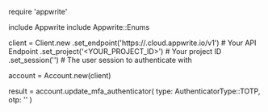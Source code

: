 require 'appwrite'

include Appwrite
include Appwrite::Enums

client = Client.new
    .set_endpoint('https://<REGION>.cloud.appwrite.io/v1') # Your API Endpoint
    .set_project('<YOUR_PROJECT_ID>') # Your project ID
    .set_session('') # The user session to authenticate with

account = Account.new(client)

result = account.update_mfa_authenticator(
    type: AuthenticatorType::TOTP,
    otp: '<OTP>'
)
